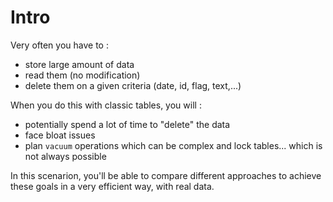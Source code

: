 # Intro

Very often you have to :

- store large amount of data
- read them (no modification)
- delete them on a given criteria (date, id, flag, text,...)

When you do this with classic tables, you will :

- potentially spend a lot of time to "delete" the data
- face bloat issues
- plan `vacuum` operations which can be complex and lock tables... which is not always possible

In this scenarion, you'll be able to compare different approaches to achieve these goals in a 
very efficient way, with real data.


